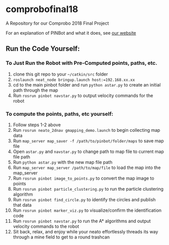 # comprobofinal18
A Repository for our Comprobo 2018 Final Project

For an explanation of PINBot and what it does, see [our website](https://sites.google.com/view/pinbot/home)

## Run the Code Yourself:
### To Just Run the Robot with Pre-Computed points, paths, etc.
1. clone this git repo to your `~/catkin/src` folder
2. `roslaunch neat_node bringup.launch host:=192.168.xx.xx`
3. cd to the main pinbot folder and run `python astar.py` to create an initial path through the map
4. Run `rosrun pinbot navstar.py` to output velocity commands for the robot

### To compute the points, paths, etc yourself:
1. Follow steps 1-2 above
2. Run `rosrun neato_2dnav gmapping_demo.launch` to begin collecting map data
3. Run `map_server map_saver -f /path/to/pinbot/folder/maps` to save map file
4. Open `astar.py` and `navstar.py` to change path to map file to current map file path
5. Run `python astar.py` with the new map file path
6. Run `map_server map_server /path/to/map/file` to load the map into the map_server
7. Run `rosrun pinbot image_to_points.py` to convert the map image to points
8. Run `rosrun pinbot particle_clustering.py` to run the particle clustering algorithm
9. Run `rosrun pinbot find_circle.py` to identify the circles and publish that data
10. Run `rosrun pinbot marker_viz.py` to visualize/confirm the identification code
11. Run `rosrun pinbot navstar.py` to run the A* algorithms and output velocity commands to the robot
12. Sit back, relax, and enjoy while your neato effortlessly threads its way through a mine field to get to a round trashcan
